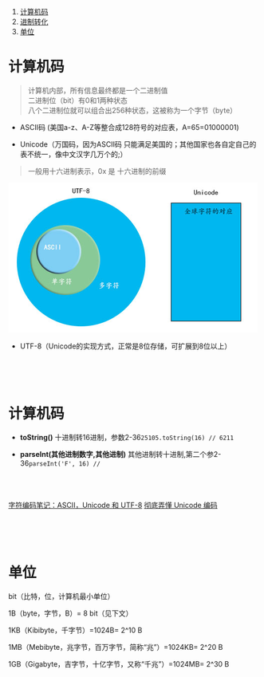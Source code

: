 ﻿1. <a href="#h1"> 计算机码 </a>
2. <a href="#h2"> 进制转化 </a>
3. <a href="#h3"> 单位 </a>



###  <h1 id="h1"> 计算机码 </h1>
> 计算机内部，所有信息最终都是一个二进制值
<br/>二进制位（bit）有0和1两种状态
<br/>八个二进制位就可以组合出256种状态，这被称为一个字节（byte）
 - ASCII码 (美国a-z、A-Z等整合成128符号的对应表，A=65=01000001)
 
 - Unicode（万国码，因为ASCII码 只能满足美国的；其他国家也各自定自己的表不统一，像中文汉字几万个的;）
 > 一般用十六进制表示，0x 是 十六进制的前缀

![图片](./img/computed.png)

 - UTF-8（Unicode的实现方式，正常是8位存储，可扩展到8位以上）



<br/><br/><br/>
###  <h1 id="h2"> 计算机码 </h1>
 - **toString()** 十进制转16进制，参数2-36``25105.toString(16) // 6211``

 - **parseInt(其他进制数字,其他进制)** 其他进制转十进制,第二个参2-36``parseInt('F', 16) // ``


<br/><br/><br/>
[字符编码笔记：ASCII，Unicode 和 UTF-8](http://www.ruanyifeng.com/blog/2007/10/ascii_unicode_and_utf-8.html)
[彻底弄懂 Unicode 编码](https://www.jianshu.com/p/9c9073e601d7)



<br/><br/><br/>
###  <h1 id="h3"> 单位 </h1>
bit（比特，位，计算机最小单位）

1B（byte，字节，B）= 8 bit（见下文）

1KB（Kibibyte，千字节）=1024B= 2^10 B

1MB（Mebibyte，兆字节，百万字节，简称“兆”）=1024KB= 2^20 B

1GB（Gigabyte，吉字节，十亿字节，又称“千兆”）=1024MB= 2^30 B

